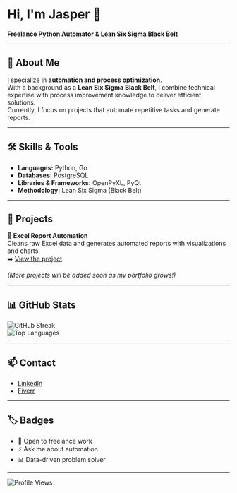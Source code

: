 # Hi, I'm Jasper 👋  
**Freelance Python Automator & Lean Six Sigma Black Belt**

---

## 🚀 About Me  
I specialize in **automation and process optimization**.  
With a background as a **Lean Six Sigma Black Belt**, I combine technical expertise with process improvement knowledge to deliver efficient solutions.  
Currently, I focus on projects that automate repetitive tasks and generate reports.

---

## 🛠️ Skills & Tools  
- **Languages:** Python, Go  
- **Databases:** PostgreSQL  
- **Libraries & Frameworks:** OpenPyXL, PyQt  
- **Methodology:** Lean Six Sigma (Black Belt)

---

## 📂 Projects  
🔧 **Excel Report Automation**  
Cleans raw Excel data and generates automated reports with visualizations and charts.  
➡️ [View the project](https://github.com/Dirza1/Automated_Sales_report)  

*(More projects will be added soon as my portfolio grows!)*

---

## 📊 GitHub Stats  
![GitHub Streak](https://github-readme-streak-stats.herokuapp.com/?user=Dirza1&theme=dark&hide_border=true)  
![Top Languages](https://github-readme-stats.vercel.app/api/top-langs/?username=Dirza1&layout=compact&theme=dark&hide_border=true)  

---

## 📫 Contact  
- [LinkedIn](https://www.linkedin.com/in/jasper-olthof-donker-5a77514b/)  
- [Fiverr](https://nl.fiverr.com/sellers/jasper_olthof/)  

---

## 🏷️ Badges  
- 💼 Open to freelance work  
- ⚡ Ask me about automation  
- 📊 Data-driven problem solver  

---

![Profile Views](https://komarev.com/ghpvc/?username=jasperolthof&style=flat-square&color=blue)
